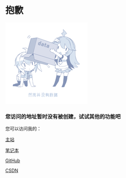 # 抱歉

![](images\nodata.4d721f9d.png)

### 您访问的地址暂时没有被创建，试试其他的功能吧

您可以访问我的：

[主站](https://queuecat.top)

[笔记本](https://github.com/queuecat/note)

[GitHub](https://github.com/queuecat)

[CSDN](https://blog.csdn.net/qq_43915356)
